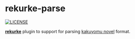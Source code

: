 # rekurke-parse

[![LICENSE][license-badge]][license]

[**rekurke**][rekurke] plugin to support for parsing
[kakuyomu novel][kakuyomu-novel] format.

<!-- Link definitions -->

[kakuyomu-novel]: https://kakuyomu.jp/
[license-badge]: https://img.shields.io/github/license/RShirohara/unified-webnovel
[license]: ./LICENSE
[rekurke]: ../rekurke
